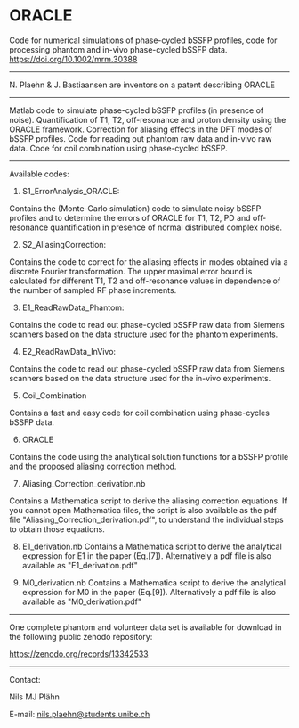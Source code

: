 # ORACLE
Code for numerical simulations of phase-cycled bSSFP profiles, code for processing phantom and in-vivo phase-cycled bSSFP data. https://doi.org/10.1002/mrm.30388
**********
N. Plaehn & J. Bastiaansen are inventors on a patent describing ORACLE
**********
Matlab code to simulate phase-cycled bSSFP profiles (in presence of noise). Quantification of T1, T2, off-resonance and proton density using the ORACLE framework. Correction for aliasing effects in the DFT modes of bSSFP profiles. Code for reading out phantom raw data and in-vivo raw data. Code for coil combination using phase-cycled bSSFP. 
**********
Available codes: 

1) S1_ErrorAnalysis_ORACLE:

Contains the (Monte-Carlo simulation) code to simulate noisy bSSFP profiles and to determine the errors of ORACLE for T1, T2, PD and off-resonance quantification in presence of normal distributed complex noise.

2) S2_AliasingCorrection:

Contains the code to correct for the aliasing effects in modes obtained via a discrete Fourier transformation. The upper maximal error bound is calculated for different T1, T2 and off-resonance values in dependence of the number of sampled RF phase increments.

3) E1_ReadRawData_Phantom:

Contains the code to read out phase-cycled bSSFP raw data from Siemens scanners based on the data structure used for the phantom experiments. 

4) E2_ReadRawData_InVivo:

Contains the code to read out phase-cycled bSSFP raw data from Siemens scanners based on the data structure used for the in-vivo experiments. 

5) Coil_Combination

Contains a fast and easy code for coil combination using phase-cycles bSSFP data. 

6) ORACLE

Contains the code using the analytical solution functions for a bSSFP profile and the proposed aliasing correction method.

7) Aliasing_Correction_derivation.nb

Contains a Mathematica script to derive the aliasing correction equations. If you cannot open Mathematica files, the script is also available as the pdf file "Aliasing_Correction_derivation.pdf", to understand the individual steps to obtain those equations.

8) E1_derivation.nb
Contains a Mathematica script to derive the analytical expression for E1 in the paper (Eq.[7]). Alternatively a pdf file is also available as "E1_derivation.pdf"

9) M0_derivation.nb
Contains a Mathematica script to derive the analytical expression for M0 in the paper (Eq.[9]). Alternatively a pdf file is also available as "M0_derivation.pdf"




***********
One complete phantom and volunteer data set is available for download in the following public zenodo repository: 

https://zenodo.org/records/13342533

***********

Contact:  

Nils MJ Plähn

E-mail: nils.plaehn@students.unibe.ch

